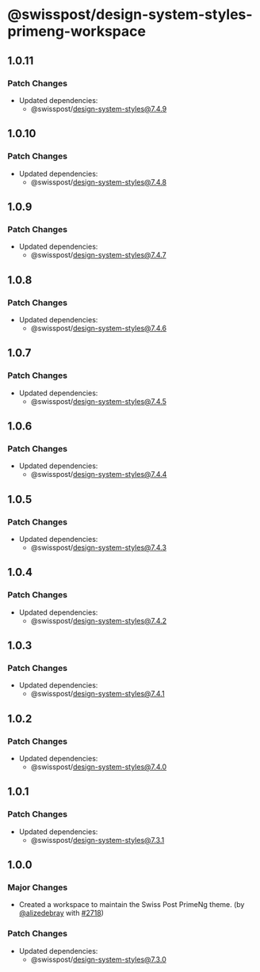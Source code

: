 # @swisspost/design-system-styles-primeng-workspace

## 1.0.11

### Patch Changes

- Updated dependencies:
  - @swisspost/design-system-styles@7.4.9

## 1.0.10

### Patch Changes

- Updated dependencies:
  - @swisspost/design-system-styles@7.4.8

## 1.0.9

### Patch Changes

- Updated dependencies:
  - @swisspost/design-system-styles@7.4.7

## 1.0.8

### Patch Changes

- Updated dependencies:
  - @swisspost/design-system-styles@7.4.6

## 1.0.7

### Patch Changes

- Updated dependencies:
  - @swisspost/design-system-styles@7.4.5

## 1.0.6

### Patch Changes

- Updated dependencies:
  - @swisspost/design-system-styles@7.4.4

## 1.0.5

### Patch Changes

- Updated dependencies:
  - @swisspost/design-system-styles@7.4.3

## 1.0.4

### Patch Changes

- Updated dependencies:
  - @swisspost/design-system-styles@7.4.2

## 1.0.3

### Patch Changes

- Updated dependencies:
  - @swisspost/design-system-styles@7.4.1

## 1.0.2

### Patch Changes

- Updated dependencies:
  - @swisspost/design-system-styles@7.4.0

## 1.0.1

### Patch Changes

- Updated dependencies:
  - @swisspost/design-system-styles@7.3.1

## 1.0.0

### Major Changes

- Created a workspace to maintain the Swiss Post PrimeNg theme. (by [@alizedebray](https://github.com/alizedebray) with [#2718](https://github.com/swisspost/design-system/pull/2718))

### Patch Changes

- Updated dependencies:
  - @swisspost/design-system-styles@7.3.0
